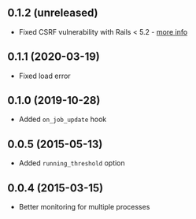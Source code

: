 ## 0.1.2 (unreleased)

- Fixed CSRF vulnerability with Rails < 5.2 - [more info](https://github.com/ankane/clockwork_web/issues/4)

## 0.1.1 (2020-03-19)

- Fixed load error

## 0.1.0 (2019-10-28)

- Added `on_job_update` hook

## 0.0.5 (2015-05-13)

- Added `running_threshold` option

## 0.0.4 (2015-03-15)

- Better monitoring for multiple processes
